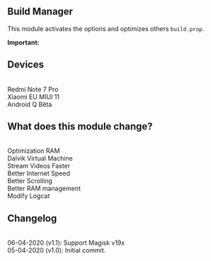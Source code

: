 ## Build Manager
This module activates the options and optimizes others `build.prop`.

**Important:**

## Devices
<br>Redmi Note 7 Pro
<br>Xiaomi EU MIUI 11
<br>Android Q Bêta

## What does this module change?
<br>Optimization RAM
<br>Dalvik Virtual Machine
<br>Stream Videos Faster
<br>Better Internet Speed
<br>Better Scrolling
<br>Better RAM management
<br>Modify Logcat

## Changelog
<br>06-04-2020 (v1.1): Support Magisk v19x 
<br>05-04-2020 (v1.0): Initial commit.

